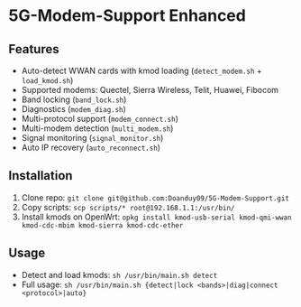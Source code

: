 # 5G-Modem-Support Enhanced
## Features
- Auto-detect WWAN cards with kmod loading (`detect_modem.sh` + `load_kmod.sh`)
- Supported modems: Quectel, Sierra Wireless, Telit, Huawei, Fibocom
- Band locking (`band_lock.sh`)
- Diagnostics (`modem_diag.sh`)
- Multi-protocol support (`modem_connect.sh`)
- Multi-modem detection (`multi_modem.sh`)
- Signal monitoring (`signal_monitor.sh`)
- Auto IP recovery (`auto_reconnect.sh`)
## Installation
1. Clone repo: `git clone git@github.com:Doanduy09/5G-Modem-Support.git`
2. Copy scripts: `scp scripts/* root@192.168.1.1:/usr/bin/`
3. Install kmods on OpenWrt: `opkg install kmod-usb-serial kmod-qmi-wwan kmod-cdc-mbim kmod-sierra kmod-cdc-ether`
## Usage
- Detect and load kmods: `sh /usr/bin/main.sh detect`
- Full usage: `sh /usr/bin/main.sh {detect|lock <bands>|diag|connect <protocol>|auto}`
